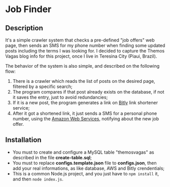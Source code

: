 # Job Finder

## Description

It's a simple crawler system that checks a pre-defined "job offers" web page, then sends an SMS for my phone number when finding some updated posts including the terms I was looking for. I decided to capture the Themos Vagas blog info for this project, once I live in Teresina City (Piaui, Brazil).

The behavior of the system is also simple, and described on the following flow:
1) There is a crawler which reads the list of posts on the desired page, filtered by a specific search;
2) The program compares if that post already exists on the database, if not it saves the entry, just to avoid redundancies;
3) If it is a new post, the program generates a link on [Bitly](https://bitly.com) link shortener service;
4) After it got a shortened link, it just sends a SMS for a personal phone number, using the [Amazon Web Services](https://aws.amazon.com), notifying about the new job offer.

## Installation

- You must to create and configure a MySQL table "themosvagas" as described in the file **create-table.sql**;
- You must to replace **configs.template.json** file to **configs.json**, then add your real informations, as like database, AWS and Bitly crendentials;
- This is a common Node.js project, and you just have to `npm install` it, and then `node index.js`.
